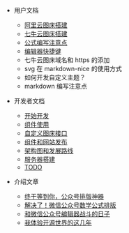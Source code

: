 - 用户文档

  - [阿里云图床搭建](aliyun-image-hosting.md)
  - [七牛云图床搭建](qiniu-image-hosting.md)
  - [公式编写注意点](formula-note.md)
  - [编辑器快捷键](hot-key.md)
  - 七牛云图床域名和 https 的添加
  - svg 在 markdown-nice 的使用方式
  - 如何开发自定义主题？
  - markdown 编写注意点

- 开发者文档

  - [开始开发](start-develop.md)
  - [组件使用](component-usage.md)
  - [自定义图床接口](custom-image-hosting.md)
  - [组件和网站发布](publish.md)
  - [架构图和发展路线](architecture.md)
  - [服务器搭建](server-setup.md)
  - [TODO](todo.md)

- 介绍文章

  - [终于等到你，公众号排版神器](you-are-here.md)
  - [解决了！微信公众号数学公式排版](wechat-formula-typesetting.md)
  - [和微信公众号编辑器战斗的日子](battle-with-wechat.md)
  - [我体验开源世界的这几年](experience-open-source.md)